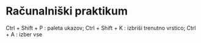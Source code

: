 # Računalniški praktikum
Ctrl + Shift + P : paleta ukazov; Ctrl + Shift + K : izbriši trenutno vrstico; Ctrl + A : izber vse
